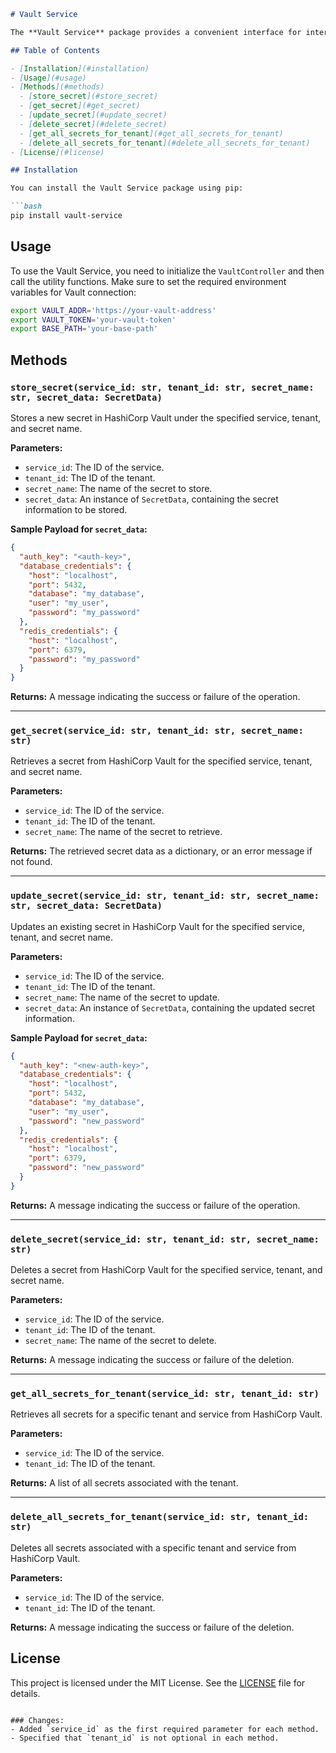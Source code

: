 ```markdown
# Vault Service

The **Vault Service** package provides a convenient interface for interacting with HashiCorp Vault. It offers various methods to manage secrets for different tenants and connectors. This package is designed for seamless integration into your applications.

## Table of Contents

- [Installation](#installation)
- [Usage](#usage)
- [Methods](#methods)
  - [store_secret](#store_secret)
  - [get_secret](#get_secret)
  - [update_secret](#update_secret)
  - [delete_secret](#delete_secret)
  - [get_all_secrets_for_tenant](#get_all_secrets_for_tenant)
  - [delete_all_secrets_for_tenant](#delete_all_secrets_for_tenant)
- [License](#license)

## Installation

You can install the Vault Service package using pip:

```bash
pip install vault-service
```

## Usage

To use the Vault Service, you need to initialize the `VaultController` and then call the utility functions. Make sure to set the required environment variables for Vault connection:

```bash
export VAULT_ADDR='https://your-vault-address'
export VAULT_TOKEN='your-vault-token'
export BASE_PATH='your-base-path'
```

## Methods

### `store_secret(service_id: str, tenant_id: str, secret_name: str, secret_data: SecretData)`

Stores a new secret in HashiCorp Vault under the specified service, tenant, and secret name.

**Parameters:**
- `service_id`: The ID of the service.
- `tenant_id`: The ID of the tenant.
- `secret_name`: The name of the secret to store.
- `secret_data`: An instance of `SecretData`, containing the secret information to be stored.

**Sample Payload for `secret_data`:**
```json
{
  "auth_key": "<auth-key>",
  "database_credentials": {
    "host": "localhost",
    "port": 5432,
    "database": "my_database",
    "user": "my_user",
    "password": "my_password"
  },
  "redis_credentials": {
    "host": "localhost",
    "port": 6379,
    "password": "my_password"
  }
}
```

**Returns:** A message indicating the success or failure of the operation.

---

### `get_secret(service_id: str, tenant_id: str, secret_name: str)`

Retrieves a secret from HashiCorp Vault for the specified service, tenant, and secret name.

**Parameters:**
- `service_id`: The ID of the service.
- `tenant_id`: The ID of the tenant.
- `secret_name`: The name of the secret to retrieve.

**Returns:** The retrieved secret data as a dictionary, or an error message if not found.

---

### `update_secret(service_id: str, tenant_id: str, secret_name: str, secret_data: SecretData)`

Updates an existing secret in HashiCorp Vault for the specified service, tenant, and secret name.

**Parameters:**
- `service_id`: The ID of the service.
- `tenant_id`: The ID of the tenant.
- `secret_name`: The name of the secret to update.
- `secret_data`: An instance of `SecretData`, containing the updated secret information.

**Sample Payload for `secret_data`:**
```json
{
  "auth_key": "<new-auth-key>",
  "database_credentials": {
    "host": "localhost",
    "port": 5432,
    "database": "my_database",
    "user": "my_user",
    "password": "new_password"
  },
  "redis_credentials": {
    "host": "localhost",
    "port": 6379,
    "password": "new_password"
  }
}
```

**Returns:** A message indicating the success or failure of the operation.

---

### `delete_secret(service_id: str, tenant_id: str, secret_name: str)`

Deletes a secret from HashiCorp Vault for the specified service, tenant, and secret name.

**Parameters:**
- `service_id`: The ID of the service.
- `tenant_id`: The ID of the tenant.
- `secret_name`: The name of the secret to delete.

**Returns:** A message indicating the success or failure of the deletion.

---

### `get_all_secrets_for_tenant(service_id: str, tenant_id: str)`

Retrieves all secrets for a specific tenant and service from HashiCorp Vault.

**Parameters:**
- `service_id`: The ID of the service.
- `tenant_id`: The ID of the tenant.

**Returns:** A list of all secrets associated with the tenant.

---

### `delete_all_secrets_for_tenant(service_id: str, tenant_id: str)`

Deletes all secrets associated with a specific tenant and service from HashiCorp Vault.

**Parameters:**
- `service_id`: The ID of the service.
- `tenant_id`: The ID of the tenant.

**Returns:** A message indicating the success or failure of the deletion.

## License

This project is licensed under the MIT License. See the [LICENSE](LICENSE) file for details.
```

### Changes:
- Added `service_id` as the first required parameter for each method.
- Specified that `tenant_id` is not optional in each method.